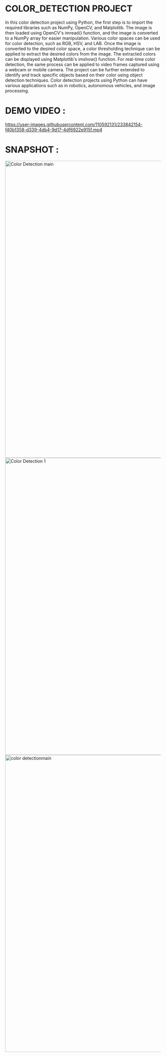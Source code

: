 # COLOR_DETECTION PROJECT
In this color detection project using Python, the first step is to import the required libraries such as NumPy, OpenCV, and Matplotlib. The image is then loaded using OpenCV's imread() function, and the image is converted to a NumPy array for easier manipulation. Various color spaces can be used for color detection, such as RGB, HSV, and LAB. Once the image is converted to the desired color space, a color thresholding technique can be applied to extract the desired colors from the image. The extracted colors can be displayed using Matplotlib's imshow() function. For real-time color detection, the same process can be applied to video frames captured using a webcam or mobile camera. The project can be further extended to identify and track specific objects based on their color using object detection techniques. Color detection projects using Python can have various applications such as in robotics, autonomous vehicles, and image processing.

# DEMO VIDEO :



https://user-images.githubusercontent.com/110592131/233842154-f40b1358-d339-4db4-9d17-4df6922e915f.mp4




# SNAPSHOT :
<img width="960" alt="Color Detection main " src="https://user-images.githubusercontent.com/110592131/233841701-1cc347b9-1554-4444-9f92-4ef68468bd2c.png">
<img width="960" alt="Color Detection 1" src="https://user-images.githubusercontent.com/110592131/233841708-bb25e4f3-004a-41de-8ee9-77de8c413919.png">
<img width="960" alt="color detectionmain" src="https://user-images.githubusercontent.com/110592131/233841714-c556e084-0a86-410e-b57e-7638230b1ac7.png">

